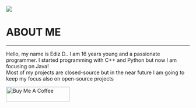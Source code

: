 <a href="https://eduralti.com"><img src="https://i.imgur.com/mmwTFOD.png"></a>
<h1> ABOUT ME </H1>
<hr>
<p>Hello, my name is Ediz D..
I am 16 years young and a passionate programmer. I started programming
with C++ and Python but now I am focusing on Java!<br> Most of my projects are
closed-source but in the near future I am going to
keep my focus also on open-source projects</p>
<a href="https://www.buymeacoffee.com/roniemartinez" target="_blank"><img src="https://cdn.buymeacoffee.com/buttons/default-orange.png" alt="Buy Me A Coffee" height="41" width="174"></a>

<!--
**scrookde/scrookde** is a ✨ _special_ ✨ repository because its `README.md` (this file) appears on your GitHub profile.


